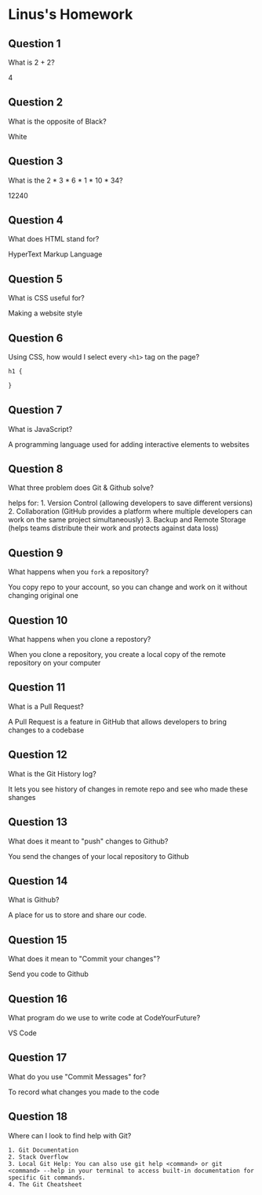 # Linus's Homework

## Question 1

What is 2 + 2?

4

## Question 2

What is the opposite of Black?

White

## Question 3

What is the  2 * 3 * 6 * 1 * 10 * 34?

12240

## Question 4 

What does HTML stand for?

HyperText Markup Language

## Question 5

What is CSS useful for?

Making a website style

## Question 6

Using CSS, how would I select every `<h1>` tag on the page?

```css
h1 {

}
```

## Question 7

What is JavaScript?

A programming language used for adding interactive elements to websites

## Question 8

What three problem does Git & Github solve?

helps for: 
    1. Version Control (allowing developers to save different versions)
    2. Collaboration (GitHub provides a platform where multiple developers can work on the same project simultaneously)
    3. Backup and Remote Storage (helps teams distribute their work and protects against data loss)
## Question 9

What happens when you `fork` a repository?

You copy repo to your account, so you can change and work on it without changing original one

## Question 10 

What happens when you clone a repostory?

When you clone a repository, you create a local copy of the remote repository on your computer

## Question 11

What is a Pull Request?

A Pull Request is a feature in GitHub that allows developers to bring changes to a codebase

## Question 12

What is the Git History log?

It lets you see history of changes in remote repo and see who made these shanges

## Question 13

What does it meant to "push" changes to Github?

You send the changes of your local repository to Github

## Question 14

What is Github?

A place for us to store and share our code.

## Question 15

What does it mean to "Commit your changes"?

Send you code to Github

## Question 16

What program do we use to write code at CodeYourFuture?

VS Code

## Question 17

What do you use "Commit Messages" for?

To record what changes you made to the code

## Question 18

Where can I look to find help with Git?

    1. Git Documentation
    2. Stack Overflow
    3. Local Git Help: You can also use git help <command> or git <command> --help in your terminal to access built-in documentation for specific Git commands.
    4. The Git Cheatsheet
